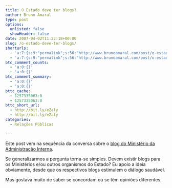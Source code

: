 ```yaml
---
title: O Estado deve ter blogs?
author: Bruno Amaral
type: post
options:
  unlisted: false
  showHeader: false
date: 2007-04-02T11:22:18+00:00
slug: /o-estado-deve-ter-blogs/
shorturls:
  - 'a:7:{s:9:"permalink";s:56:"http://www.brunoamaral.com/post/o-estado-deve-ter-blogs/";s:7:"tinyurl";s:25:"http://tinyurl.com/d3ulut";s:4:"isgd";s:17:"http://is.gd/pEh9";s:5:"bitly";s:19:"http://bit.ly/8AhQ1";s:5:"snipr";s:22:"http://snipr.com/euto2";s:5:"snurl";s:22:"http://snurl.com/euto2";s:7:"snipurl";s:24:"http://snipurl.com/euto2";}'
  - 'a:7:{s:9:"permalink";s:56:"http://www.brunoamaral.com/post/o-estado-deve-ter-blogs/";s:7:"tinyurl";s:25:"http://tinyurl.com/d3ulut";s:4:"isgd";s:17:"http://is.gd/pEh9";s:5:"bitly";s:19:"http://bit.ly/8AhQ1";s:5:"snipr";s:22:"http://snipr.com/euto2";s:5:"snurl";s:22:"http://snurl.com/euto2";s:7:"snipurl";s:24:"http://snipurl.com/euto2";}'
btc_comment_counts:
  - 'a:0:{}'
  - 'a:0:{}'
btc_comment_summary:
  - 'a:0:{}'
  - 'a:0:{}'
bttc_cache:
  - 1257335063:0
  - 1257335063:0
bttc_short_url:
  - http://bit.ly/eZaly
  - http://bit.ly/eZaly
categories:
  - Relações Públicas

---
```

Este post vem na sequência da conversa sobre o [blog do Ministério da Administração Interna][1].

Se generalizarmos a pergunta torna-se simples. Devem existir blogs para os Ministérios e/ou outros organismos do Estado? Eu apoio a ideia obviamente, desde que os respectivos blogs estimulem o diálogo saudável.

Mas gostava muito de saber se concordam ou se têm opiniões diferentes.

 [1]: http://www.brunoamaral.com/post/a-vossa-opiniao-e-a-minha/
